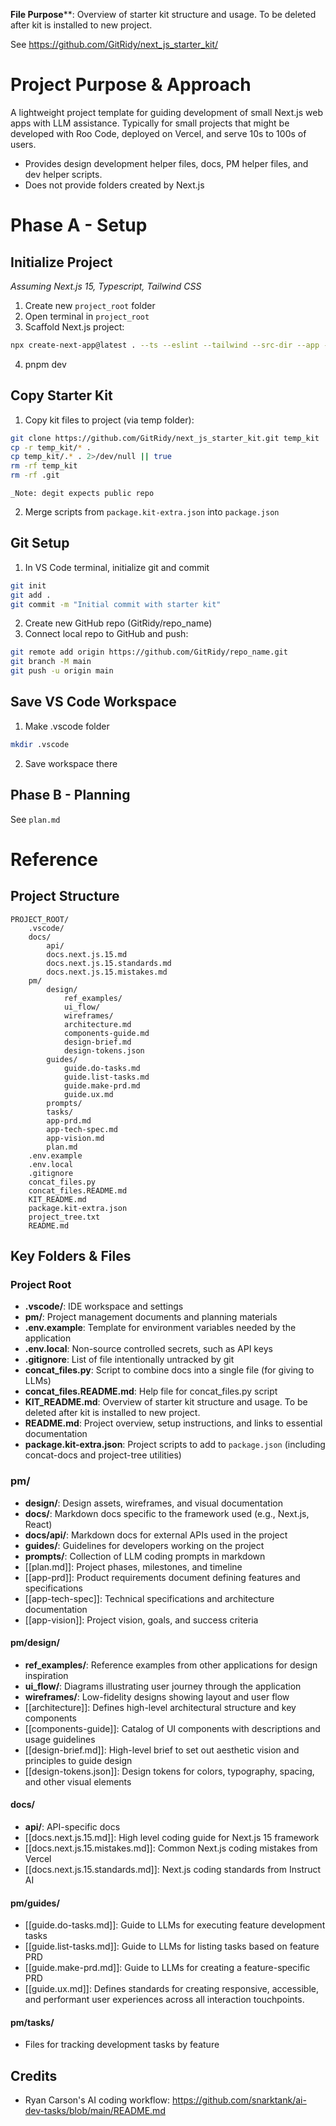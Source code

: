 **File Purpose****: Overview of starter kit structure and usage. To be deleted after kit is installed to new project.

See https://github.com/GitRidy/next_js_starter_kit/


# Project Purpose & Approach

A lightweight project template for guiding development of small Next.js web apps with LLM assistance. Typically for small projects that might be developed with Roo Code, deployed on Vercel, and serve 10s to 100s of users.

- Provides design development helper files, docs, PM helper files, and dev helper scripts.
- Does not provide folders created by Next.js


# Phase A - Setup

## Initialize Project
_Assuming Next.js 15, Typescript, Tailwind CSS_

1. Create new `project_root` folder
2. Open terminal in `project_root`
3. Scaffold Next.js project:

```bash
npx create-next-app@latest . --ts --eslint --tailwind --src-dir --app --use-pnpm --import-alias "@/*"
```

4. pnpm dev


## Copy Starter Kit

1. Copy kit files to project (via temp folder):

```bash
git clone https://github.com/GitRidy/next_js_starter_kit.git temp_kit
cp -r temp_kit/* .
cp temp_kit/.* . 2>/dev/null || true
rm -rf temp_kit
rm -rf .git
```

    _Note: degit expects public repo

2. Merge scripts from `package.kit-extra.json` into `package.json`

## Git Setup

1. In VS Code terminal, initialize git and commit

```bash
git init
git add .
git commit -m "Initial commit with starter kit"
```

2. Create new GitHub repo (GitRidy/repo_name)
3. Connect local repo to GitHub and push:

```bash
git remote add origin https://github.com/GitRidy/repo_name.git
git branch -M main
git push -u origin main
```

## Save VS Code Workspace

1. Make .vscode folder

```bash
mkdir .vscode
```

2. Save workspace there

## Phase B - Planning

See `plan.md`


# Reference

## Project Structure

```structure
PROJECT_ROOT/
	.vscode/
	docs/
		api/
		docs.next.js.15.md
		docs.next.js.15.standards.md
		docs.next.js.15.mistakes.md
	pm/
		design/
			ref_examples/
			ui_flow/		
			wireframes/
			architecture.md
			components-guide.md
			design-brief.md
			design-tokens.json
		guides/
			guide.do-tasks.md
			guide.list-tasks.md
			guide.make-prd.md
			guide.ux.md
		prompts/
		tasks/
		app-prd.md
		app-tech-spec.md
		app-vision.md
		plan.md
	.env.example
	.env.local
	.gitignore
	concat_files.py
	concat_files.README.md
	KIT_README.md
	package.kit-extra.json
	project_tree.txt
	README.md
```


## Key Folders & Files

### Project Root

- **.vscode/**: IDE workspace and settings
- **pm/**: Project management documents and planning materials
- **.env.example**: Template for environment variables needed by the application
- **.env.local**: Non-source controlled secrets, such as API keys
- **.gitignore**: List of file intentionally untracked by git
- **concat_files.py**: Script to combine docs into a single file (for giving to LLMs)
- **concat_files.README.md**: Help file for concat_files.py script
- **KIT_README.md**: Overview of starter kit structure and usage. To be deleted after kit is installed to new project.
- **README.md**: Project overview, setup instructions, and links to essential documentation
- **package.kit-extra.json**: Project scripts to add to `package.json` (including concat-docs and project-tree utilities)

### pm/

- **design/**: Design assets, wireframes, and visual documentation
- **docs/**: Markdown docs specific to the framework used (e.g., Next.js, React)
- **docs/api/**: Markdown docs for external APIs used in the project
- **guides/**: Guidelines for developers working on the project
- **prompts/**: Collection of LLM coding prompts in markdown
- [[plan.md]]: Project phases, milestones, and timeline
- [[app-prd]]: Product requirements document defining features and specifications
- [[app-tech-spec]]: Technical specifications and architecture documentation
- [[app-vision]]: Project vision, goals, and success criteria

#### pm/design/

- **ref_examples/**: Reference examples from other applications for design inspiration
- **ui_flow/**: Diagrams illustrating user journey through the application
- **wireframes/**: Low-fidelity designs showing layout and user flow
- [[architecture]]: Defines high-level architectural structure and key components
- [[components-guide]]: Catalog of UI components with descriptions and usage guidelines
- [[design-brief.md]]: High-level brief to set out aesthetic vision and principles to guide design
- [[design-tokens.json]]: Design tokens for colors, typography, spacing, and other visual elements

#### docs/
- **api/**: API-specific docs
- [[docs.next.js.15.md]]: High level coding guide for Next.js 15 framework
- [[docs.next.js.15.mistakes.md]]: Common Next.js coding mistakes from Vercel
- [[docs.next.js.15.standards.md]]: Next.js coding standards from Instruct AI

#### pm/guides/

- [[guide.do-tasks.md]]: Guide to LLMs for executing feature development tasks
- [[guide.list-tasks.md]]: Guide to LLMs for listing tasks based on feature PRD
- [[guide.make-prd.md]]: Guide to LLMs for creating a feature-specific PRD
- [[guide.ux.md]]: Defines standards for creating responsive, accessible, and performant user experiences across all interaction touchpoints.

#### pm/tasks/

- Files for tracking development tasks by feature


## Credits

- Ryan Carson's AI coding workflow: https://github.com/snarktank/ai-dev-tasks/blob/main/README.md